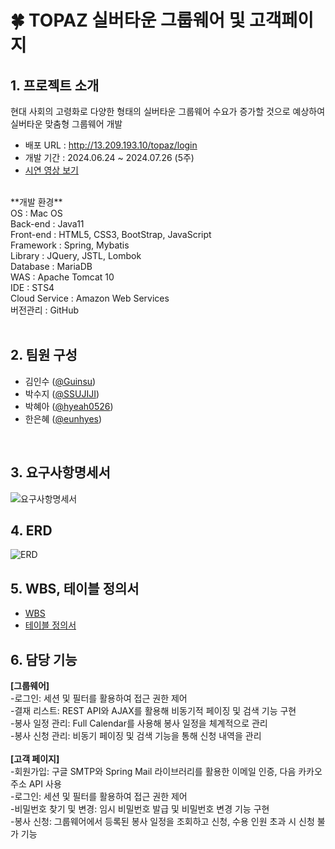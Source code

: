 # 🍀 TOPAZ 실버타운 그룹웨어 및 고객페이지

## 1. 프로젝트 소개
현대 사회의 고령화로 다양한 형태의 실버타운 그룹웨어 수요가 증가할 것으로 예상하여 실버타운 맞춤형 그룹웨어 개발
- 배포 URL : <http://13.209.193.10/topaz/login>
- 개발 기간 : 2024.06.24 ~ 2024.07.26 (5주)
- [시연 영상 보기](https://youtu.be/wenoEmmYZUw?si=iSa2XPZMTfCxJINv)
<br>
**개발 환경**
<br>
OS : Mac OS <br>
Back-end : Java11 <br> 
Front-end : HTML5, CSS3, BootStrap, JavaScript <br>
Framework : Spring, Mybatis <br>
Library : JQuery, JSTL, Lombok <br>
Database : MariaDB <br>
WAS : Apache Tomcat 10 <br>
IDE : STS4 <br>
Cloud Service : Amazon Web Services <br>
버전관리 : GitHub <br>
<br>

## 2. 팀원 구성
- 김인수 ([@Guinsu](https://github.com/Guinsu))
- 박수지 ([@SSUJIJI](https://github.com/SSUJIJI)) 
- 박혜아 ([@hyeah0526](https://github.com/hyeah0526)) 
- 한은혜 ([@eunhyes](https://github.com/eunhyes))
<br>

## 3. 요구사항명세서
![요구사항명세서](https://github.com/user-attachments/assets/93a18c13-8ce5-43ef-b58f-8ffb450bb1c6)

## 4. ERD
![ERD](https://github.com/user-attachments/assets/84d68ef2-2207-4904-ae0a-100f2a004258)

## 5. WBS, 테이블 정의서
- [WBS](https://docs.google.com/spreadsheets/d/17xLkFZRcWKI7P6DrPTRG9coslae16YAg/edit?gid=2019096728#gid=2019096728)
- [테이블 정의서](https://docs.google.com/spreadsheets/d/1pRGr-6jWC95Qof-Y3daB35SteG2AeWJwrXgm1-QNgTY/edit?gid=619662548#gid=619662548)

## 6. 담당 기능
**[그룹웨어]**<br>
-로그인: 세션 및 필터를 활용하여 접근 권한 제어<br>
-결재 리스트: REST API와 AJAX를 활용해 비동기적 페이징 및 검색 기능 구현<br>
-봉사 일정 관리: Full Calendar를 사용해 봉사 일정을 체계적으로 관리<br>
-봉사 신청 관리: 비동기 페이징 및 검색 기능을 통해 신청 내역을 관리<br>
<br>
**[고객 페이지]**<br>
-회원가입: 구글 SMTP와 Spring Mail 라이브러리를 활용한 이메일 인증, 다음 카카오 주소 API 사용<br>
-로그인: 세션 및 필터를 활용하여 접근 권한 제어<br>
-비밀번호 찾기 및 변경: 임시 비밀번호 발급 및 비밀번호 변경 기능 구현<br>
-봉사 신청: 그룹웨어에서 등록된 봉사 일정을 조회하고 신청, 수용 인원 초과 시 신청 불가 기능<br>






